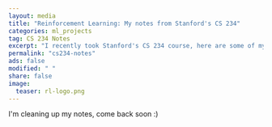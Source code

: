 ```yaml
---                                                                             
layout: media                                                                   
title: "Reinforcement Learning: My notes from Stanford's CS 234"
categories: ml_projects           
tag: CS 234 Notes
excerpt: "I recently took Stanford's CS 234 course, here are some of my notes from this great class"
permalink: "cs234-notes"
ads: false                                                                      
modified: " "                                                                   
share: false                                                                    
image:                                                                          
  teaser: rl-logo.png
---
```


I'm cleaning up my notes, come back soon :)
